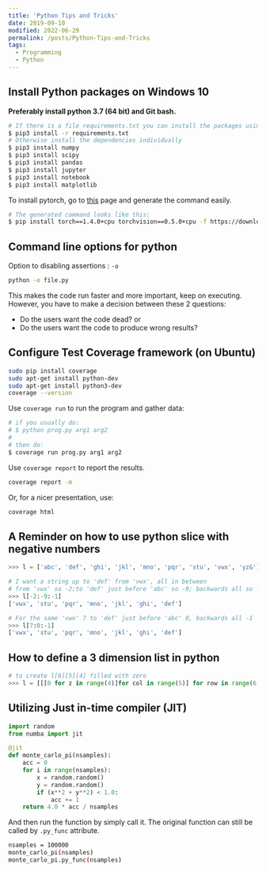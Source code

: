 ```yaml
---
title: 'Python Tips and Tricks'
date: 2019-09-10
modified: 2022-06-29
permalink: /posts/Python-Tips-and-Tricks
tags:
  - Programming
  - Python
---
```


## Install Python packages on Windows 10

**Preferably install python 3.7 (64 bit) and Git bash.**

```bash
# If there is a file requirements.txt you can install the packages using this command:
$ pip3 install -r requirements.txt
# Otherwise install the dependencies individually
$ pip3 install numpy
$ pip3 install scipy
$ pip3 install pandas
$ pip3 install jupyter
$ pip3 install notebook
$ pip3 install matplotlib
```

To install pytorch, go to [this](https://pytorch.org/get-started/locally/) page and generate the command easily.

```bash
# The generated command looks like this:
$ pip install torch==1.4.0+cpu torchvision==0.5.0+cpu -f https://download.pytorch.org/whl/torch_stable.html
```

## Command line options for python

Option to disabling assertions : `-o`

```bash
python -o file.py
```

This makes the code run faster and more important, keep on executing. However, you have to make a decision between these 2 questions:

- Do the users want the code dead? or
- Do the users want the code to produce wrong results?

## Configure Test Coverage framework (on Ubuntu)

```bash
sudo pip install coverage
sudo apt-get install python-dev
sudo apt-get install python3-dev
coverage --version
```

Use `coverage run` to run the program and gather data:

```bash
# if you usually do:
# $ python prog.py arg1 arg2
#
# then do:
$ coverage run prog.py arg1 arg2
```

Use `coverage report` to report the results.

```bash
coverage report -m
```

Or, for a nicer presentation, use:

```bash
coverage html
```

## A Reminder on how to use python slice with negative numbers

```python
>>> l = ['abc', 'def', 'ghi', 'jkl', 'mno', 'pqr', 'stu', 'vwx', 'yz&']

# I want a string up to 'def' from 'vwx', all in between
# from 'vwx' so -2;to 'def' just before 'abc' so -9; backwards all so -1.
>>> l[-2:-9:-1]
['vwx', 'stu', 'pqr', 'mno', 'jkl', 'ghi', 'def']

# For the same 'vwx' 7 to 'def' just before 'abc' 0, backwards all -1
>>> l[7:0:-1]
['vwx', 'stu', 'pqr', 'mno', 'jkl', 'ghi', 'def']
```

## How to define a 3 dimension list in python

```python
# to create l[6][5][4] filled with zero
>>> l = [[[0 for z in range(4)]for col in range(5)] for row in range(6)]
```

## Utilizing Just in-time compiler (JIT)

```python
import random
from numba import jit

@jit
def monte_carlo_pi(nsamples):
    acc = 0
    for i in range(nsamples):
        x = random.random()
        y = random.random()
        if (x**2 + y**2) < 1.0:
            acc += 1
    return 4.0 * acc / nsamples
```

And then run the function by simply call it. The original function can still be called by `.py_func` attribute.

```bash
nsamples = 100000
monte_carlo_pi(nsamples)
monte_carlo_pi.py_func(nsamples)
```
